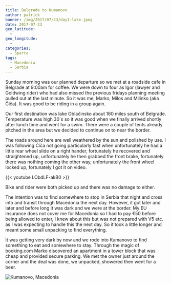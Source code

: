 ```yaml
---
title: Belgrade to Kumanovo
author: patrick
banner: /img/2017/07/23/day1-lake.jpeg
date: 2017-07-23
geo_latitude:
  - 
geo_longitude: 
  - 
categories:
  - Sparta
tags:
  - Macedonia
  - Serbia
---
```

Sunday morning was our planned departure so we met at a roadside cafe in Belgrade at 9:00am for coffee. We were down to four as Igor (lawyer and Goldwing rider) who had also missed the previous fridays planning meeting pulled out at the last minute. So it was me, Marko, Milos and Milinko (aka Čiča). It was good to be riding in a group again.

Our first destination was lake Oblačinsko about 160 miles south of Belgrade. Temperature was high 30´s so it was good when we finally arrived shortly after lunch time and went for a swim. There were a couple of tents already pitched in the area but we decided to continue on to near the border.

The roads around here are well weathered by the sun and polished by use. I was following Čiča not going particularly fast when unfortunately he had a little rear wheel slide on a right hander, fortunately he recovered and straightened up, unfortunately he then grabbed the front brake, fortunately there was nothing coming the other way, unfortunately the front wheel locked up, fortunately I got it on video.

{{< youtube LObdLF-akB0 >}}

Bike and rider were both picked up and there was no damage to either. 

 The intention was to find somewhere to stop in Serbia that night and cross into and transit through Macedonia the next day. However, it got later and later and before long it was dark and we were at the border. My EU insurance does not cover me for Macedonia so I had to pay €50 before being allowed to enter, I knew about this but was not prepared with V5 etc. as I was expecting to handle this the next day. So it took a little longer and meant some small unpacking to find everything.

It was getting very dark by now and we rode into Kumanovo to find something to eat and somewhere to stay. Through the magic of booking.com Marko discovered an apartment in a tower block that was cheap and provided secure parking. We met the owner just around the corner and the deal was done, we unpacked, showered then went for a beer. 

![Kumanovo, Macedonia](/img/2017/07/24/kumanovo-macedonia.jpeg) 



